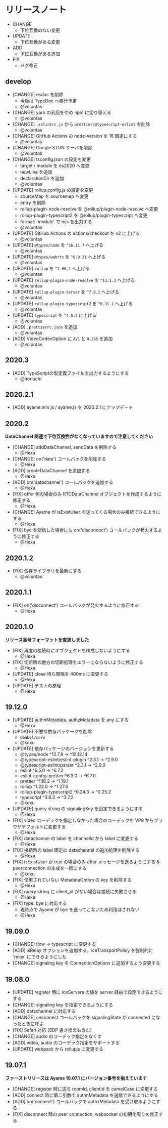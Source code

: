 # リリースノート

- CHANGE
    - 下位互換のない変更
- UPDATE
    - 下位互換がある変更
- ADD
    - 下位互換がある追加
- FIX
    - バグ修正

## develop

- [CHANGE] esdoc を削除
    - 今後は TypeDoc へ移行予定
    - @voluntas
- [CHANGE] yarn の利用をやめ npm に切り替える
    - @voluntas
- [CHANGE] `.eslintrc.js` から `prettier/@typescript-eslint` を削除
    - @voluntas
- [CHANGE] GitHub Actions の node-version を 16 固定にする
    - @voluntas
- [CHANGE] Google STUN サーバを削除
    - @voluntas
- [CHANGE] tsconfig.json の設定を変更
    - target / module を es2020 へ変更
    - newLine を追加
    - declarationDir を追加
    - @voluntas
- [UPDATE] rollup.config.js の設定を変更
    - sourceMap を sourcemap へ変更
    - entry を削除
    - rollup-plugin-node-resolve を @rollup/plugin-node-resolve へ変更
    - rollup-plugin-typescript2 を @rollup/plugin-typescript へ変更
    - format: 'module' で mjs を出力する
    - @voluntas
- [UPDATE] GitHub Actions の actions/checkout を v2 に上げる
    - @voluntas
- [UPDATE] `@types/node` を `^16.11.7` へ上げる
    - @voluntas
- [UPDATE] `@types/webrtc` を `^0.0.31` へ上げる
    - @voluntas
- [UPDATE] `rollup` を `^2.66.1` へ上げる
    - @voluntas
- [UPDATE] `rollup-plugin-node-resolve` を `^13.1.3` へ上げる
    - @voluntas
- [UPDATE] `rollup-plugin-terser` を `^7.0.2` へ上げる
    - @voluntas
- [UPDATE] `rollup-plugin-typescript2` を `^0.31.1` へ上げる
    - @voluntas
- [UPDATE] `typescript` を `^4.5.5` に上げる
    - @voluntas
- [ADD] `.prettierrc.json` を追加
    - @voluntas
- [ADD] VideoCodecOption に `AV1` と `H.265` を追加
    - @voluntas

## 2020.3

- [ADD] TypeScriptの型定義ファイルを出力するようにする
    - @horiuchi

## 2020.2.1

- [ADD] ayame.min.js / ayame.js を 2020.2.1 にアップデート

## 2020.2

**DataChannel 関連で下位互換性がなくなっていますので注意してください**

- [CHANGE] addDataChannel, sendData を削除する
    - @Hexa
- [CHANGE] on('data') コールバックを削除する
    - @Hexa
- [ADD] createDataChannel を追加する
    - @Hexa
- [ADD] on('datachannel') コールバックを追加する
    - @Hexa
- [FIX] offer 側の場合のみ RTCDataChannel オブジェクトを作成するように修正する
    - @Hexa
- [CHANGE] Ayame が isExistUser を送ってくる場合のみ接続できるようにする
    - @Hexa
- [FIX] bye を受信した場合にも on('disconnect') コールバックが発火するように修正する
    - @Hexa

## 2020.1.2

- [FIX] 依存ライブラリを最新にする
    - @voluntas

## 2020.1.1

- [FIX] on('disconnect') コールバックが発火するように修正する
    - @Hexa

## 2020.1.0

**リリース番号フォーマットを変更しました**

- [FIX] 再度の接続時にオブジェクトを作成しないようにする
    - @Hexa
- [FIX] 切断時の他方の切断処理をエラーにならないように修正する
    - @Hexa
- [UPDATE] close 待ち間隔を 400ms に変更する
    - @Hexa
- [UPDATE] テストの整理
    - @Hexa

## 19.12.0

- [UPDATE] authnMetadata, authzMetadata を any にする
    - @Hexa
- [UPDATE] 不要な依存パッケージを削除
    - `@babel/core`
    - @kdxu
- [UPDATE] 依存パッケージのバージョンを更新する
    - @types/node                       ^12.7.8  →  ^12.12.14
    - @typescript-eslint/eslint-plugin   ^2.3.1  →     ^2.9.0
    - @typescript-eslint/parser          ^2.3.1  →     ^2.9.0
    - eslint                             ^6.5.0  →     ^6.7.2
    - eslint-config-prettier             ^6.3.0  →     ^6.7.0
    - prettier                          ^1.18.2  →    ^1.19.1
    - rollup                            ^1.22.0  →    ^1.27.6
    - rollup-plugin-typescript2         ^0.24.3  →    ^0.25.2
    - typescript                         ^3.6.3  →     ^3.7.2
    - @kdxu
- [UPDATE] query string の signalingKey を設定できるようにする
    - @Hexa
- [FIX] video コーデックを指定しなかった場合のコーデックを VP9 からブラウザデフォルトに変更する
    - @Hexa
- [FIX] datachannel の label を channelId から label に変更する
    - @Hexa
- [FIX] 接続時の label 固定の datachannel の追加処理を削除する
    - @Hexa
- [FIX] isExistUser が true の場合のみ offer メッセージを送るようにする & peerconnection の生成を一回にする
    - @kdxu
- [FIX] 使用されていない MetadataOption の key を削除する
    - @Hexa
- [FIX] query string に client_id がない場合は接続に失敗させる
    - @Hexa
- [FIX] type: bye に対応する
    - 現時点で Ayame が bye を送ってこないため利用はされない
    - @Hexa

## 19.09.0

- [CHANGE] flow -> typescript に変更する
- [ADD] isRelay オプションを追加する。iceTransportPolicy を強制的に 'relay' にできるようにした
- [CHANGE] signaling key を ConnectionOptions に追加するよう変更する

## 19.08.0

- [UPDATE] register 時に iceServers の値を server 経由で設定できるようにする
- [CHANGE] signaling key を指定できるようにする
- [ADD] datachannel に対応する
- [CHANGE] onconnect コールバックを signalingState が connected になったときに呼ぶ
- [FIX] Safari 対応 (SDP 書き換えも含む)
- [CHANGE] audio のコーデック指定をなくす
- [ADD] video, audio のコーデック指定をサポートする
- [UPDATE] webpack から rollupjs に変更する

## 19.07.1

**ファーストリリースは Ayame 19.07.1 にバージョン番号を揃えています**

- [CHANGE] register 時に送る roomId, clientId を camelCase に変更する
- [ADD] connect 時に第二引数で authnMetadata を送信できるようにする
- [ADD] on('connect') コールバックで authzMetadata を受け取るようにする
- [FIX] disconnect 時の peer connection, websocket の初期化周りを修正する
